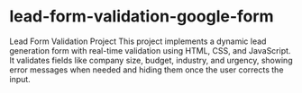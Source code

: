 # lead-form-validation-google-form
Lead Form Validation Project  This project implements a dynamic lead generation form with real-time validation using HTML, CSS, and JavaScript. It validates fields like company size, budget, industry, and urgency, showing error messages when needed and hiding them once the user corrects the input.
